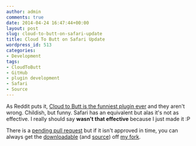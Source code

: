 ```yaml
---
author: admin
comments: true
date: 2014-04-24 16:47:44+00:00
layout: post
slug: cloud-to-butt-on-safari-update
title: Cloud To Butt on Safari Update
wordpress_id: 513
categories:
- Development
tags:
- CloudToButt
- GitHub
- plugin development
- Safari
- Source
---
```


As Reddit puts it, [Cloud to Butt is the funniest plugin ever](http://www.reddit.com/r/chrome/comments/1pkahp/cloud_to_butt_the_funniest_chrome_extension_you/) and they aren't wrong. Childish, but funny. Safari has an equivalent but alas it's not as effective. I really should say **wasn't that effective** because I just made it :P

There is a [pending pull request](https://github.com/logancollins/cloud-to-butt-safari/pull/2) but if it isn't approved in time, you can always get the [downloadable](https://github.com/JAnderton/cloud-to-butt-safari/blob/master/CloudToButt.safariextz.zip) (and [source](https://github.com/JAnderton/cloud-to-butt-safari)) off [my fork](https://github.com/JAnderton).
